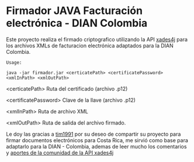 # Firmador JAVA Facturación electrónica - DIAN Colombia

Este proyecto realiza el firmado criptografico utilizando la API [xades4j](https://github.com/luisgoncalves/xades4j) para los archivos XMLs de facturacion electrónica adaptados para la DIAN Colombia.

```
Usage:

java -jar firmador.jar <certicatePath> <certificatePassword> <xmlInPath> <xmlOutPath>
```

\<certicatePath\> Ruta del certificado (archivo .p12)

\<certificatePassword\> Clave de la llave (archivo .p12)
  
\<xmlInPath\> Ruta de archivo XML
  
\<xmlOutPath\> Ruta de salida del archivo firmado.

Le doy las gracias a [tim1991](https://github.com/tim1991) por su deseo de compartir su proyecto para firmar documentos electrónicos para Costa Rica, me sirvió como base para adaptarlo para la DIAN - Colombia, ademas de leer mucho los comentarios y [aportes de la comunidad de la API xades4j](https://github.com/luisgoncalves/xades4j/issues/134)
